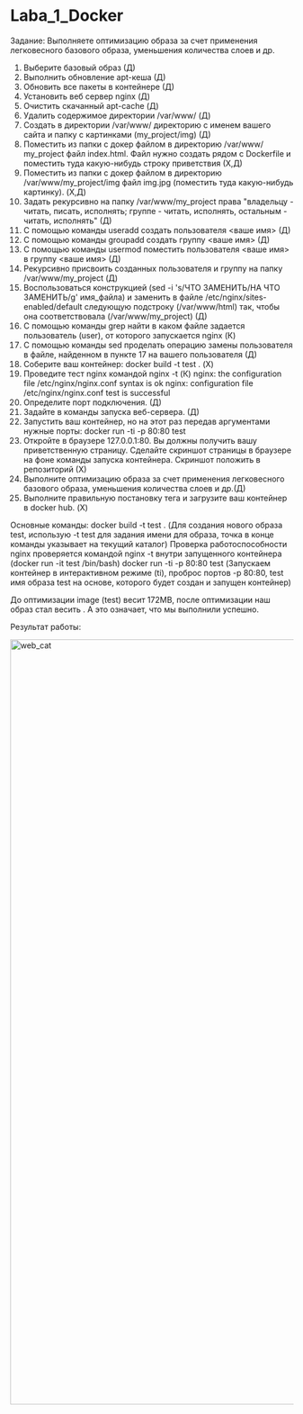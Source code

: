 # Laba_1_Docker
Задание:
Выполняете оптимизацию образа за счет применения легковесного базового образа, уменьшения количества слоев и др.
1.	Выберите базовый образ (Д)
2.	Выполнить обновление apt-кеша (Д)
3.	Обновить все пакеты в контейнере (Д)
4.	Установить веб сервер nginx (Д)
5.	Очистить скачанный apt-cache (Д)
6.	Удалить содержимое директории /var/www/ (Д)
7.	Создать в директории /var/www/ директорию с именем вашего сайта и папку с картинками (my_project/img) (Д)
8.	Поместить из папки с докер файлом в директорию /var/www/ my_project файл index.html. Файл нужно создать рядом с Dockerfile и поместить туда какую-нибудь строку приветствия (Х,Д)
9.	Поместить из папки с докер файлом в директорию /var/www/my_project/img файл img.jpg (поместить туда какую-нибудь картинку). (Х,Д)
10.	Задать рекурсивно на папку /var/www/my_project права "владельцу - читать, писать, исполнять; группе - читать, исполнять, остальным - читать, исполнять" (Д)
11.	С помощью команды useradd создать пользователя <ваше имя> (Д)
12.	С помощью команды groupadd создать группу <ваше имя> (Д)
13.	С помощью команды usermod поместить пользователя <ваше имя> в группу <ваше имя> (Д)
14.	Рекурсивно присвоить созданных пользователя и группу на папку /var/www/my_project (Д)
15.	Воспользоваться конструкцией (sed -i 's/ЧТО ЗАМЕНИТЬ/НА ЧТО ЗАМЕНИТЬ/g' имя_файла) и заменить в файле /etc/nginx/sites-enabled/default следующую подстроку (/var/www/html) так, чтобы она соответствовала (/var/www/my_project) (Д)
16.	С помощью команды grep найти в каком файле задается пользователь (user), от которого запускается nginx (К)
17.	С помощью команды sed проделать операцию замены пользователя в файле, найденном в пункте 17 на вашего пользователя (Д)
18.	Соберите ваш контейнер: docker build -t test . (Х)
19.	Проведите тест nginx командой nginx -t (К)
nginx: the configuration file /etc/nginx/nginx.conf syntax is ok
nginx: configuration file /etc/nginx/nginx.conf test is successful
20.	Определите порт подключения. (Д)
21.	Задайте в команды запуска веб-сервера. (Д)
22.	Запустить ваш контейнер, но на этот раз передав аргументами нужные порты: docker run -ti -p 80:80 test
23.	Откройте в браузере 127.0.0.1:80. Вы должны получить вашу приветственную страницу. Сделайте скриншот страницы в браузере на фоне команды запуска контейнера. Скриншот положить в репозиторий (Х)
24.	Выполните оптимизацию образа за счет применения легковесного базового образа, уменьшения количества слоев и др.(Д)
25.	Выполните правильную постановку тега и загрузите ваш контейнер в docker hub. (Х)

Основные команды: 
docker build -t test . (Для создания нового образа test, использую -t test для задания имени для образа, точка в конце команды указывает на текущий каталог)
Проверка работоспособности nginx проверяется командой nginx -t внутри запущенного контейнера (docker run -it test /bin/bash)
docker run -ti -p 80:80 test (Запускаем контейнер в интерактивном режиме (ti), проброс портов -p 80:80, test имя образа test на основе, которого будет создан и запущен контейнер)

До оптимизации image (test) весит 172МВ, после оптимизации наш образ стал весить . А это означает, что мы выполнили успешно.

Результат работы: 


<img width="1360" alt="web_cat" src="https://github.com/Daria-Krylova/Laba_1_Docker/assets/55152528/62d1e8db-b8e9-45e8-ae32-6d56c185e406">


